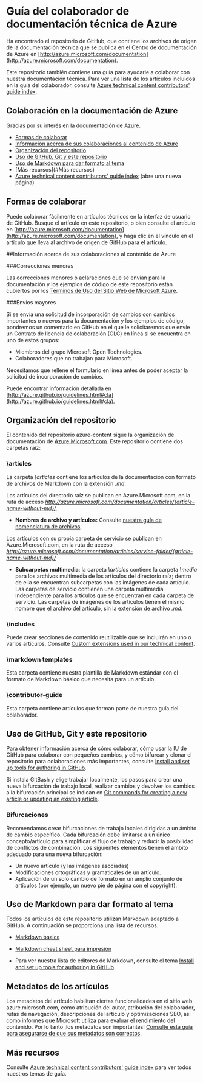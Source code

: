 # Guía del colaborador de documentación técnica de Azure

Ha encontrado el repositorio de GitHub, que contiene los archivos de origen de la documentación técnica que se publica en el Centro de documentación de Azure en [http://azure.microsoft.com/documentation](http://azure.microsoft.com/documentation).

Este repositorio también contiene una guía para ayudarle a colaborar con nuestra documentación técnica. Para ver una lista de los artículos incluidos en la guía del colaborador, consulte [Azure technical content contributors' guide index](https://github.com/Azure/azure-content/blob/master/contributor-guide/contributor-guide-index.md).

## Colaboración en la documentación de Azure

Gracias por su interés en la documentación de Azure.

* [Formas de colaborar](#ways-to-contribute)
* [Información acerca de sus colaboraciones al contenido de Azure](#about-your-contributions-to-azure-content)
* [Organización del repositorio](#repository-organization)
* [Uso de GitHub, Git y este repositorio](#use-github-git-and-this-repository)
* [Uso de Markdown para dar formato al tema](#how-to-use-markdown-to-format-your-topic)
* [Más recursos](#Más recursos)
* [Azure technical content contributors' guide index](https://github.com/Azure/azure-content/blob/master/contributor-guide/contributor-guide-index.md) (abre una nueva página)

## Formas de colaborar

Puede colaborar fácilmente en artículos técnicos en la interfaz de usuario de GitHub. Busque el artículo en este repositorio, o bien consulte el artículo en [http://azure.microsoft.com/documentation](http://azure.microsoft.com/documentation), y haga clic en el vínculo en el artículo que lleva al archivo de origen de GitHub para el artículo.

##Información acerca de sus colaboraciones al contenido de Azure

###Correcciones menores

Las correcciones menores o aclaraciones que se envían para la documentación y los ejemplos de código de este repositorio están cubiertos por los [Términos de Uso del Sitio Web de Microsoft Azure](http://azure.microsoft.com/support/legal/website-terms-of-use/).


###Envíos mayores

Si se envía una solicitud de incorporación de cambios con cambios importantes o nuevos para la documentación y los ejemplos de código, pondremos un comentario en GitHub en el que le solicitaremos que envíe un Contrato de licencia de colaboración (CLC) en línea si se encuentra en uno de estos grupos:

* Miembros del grupo Microsoft Open Technologies.
* Colaboradores que no trabajan para Microsoft.

Necesitamos que rellene el formulario en línea antes de poder aceptar la solicitud de incorporación de cambios.

Puede encontrar información detallada en [http://azure.github.io/guidelines.html#cla](http://azure.github.io/guidelines.html#cla).

## Organización del repositorio

El contenido del repositorio azure-content sigue la organización de documentación de [Azure.Microsoft.com](http://azure.microsoft.com). Este repositorio contiene dos carpetas raíz:

### \articles

La carpeta *\articles* contiene los artículos de la documentación con formato de archivos de Markdown con la extensión *.md*.

Los artículos del directorio raíz se publican en Azure.Microsoft.com, en la ruta de acceso *http://azure.microsoft.com/documentation/articles/{article-name-without-md}/*.

* **Nombres de archivo y artículos:** Consulte [nuestra guía de nomenclatura de archivos](./contributor-guide/file-names-and-locations.md).

Los artículos con su propia carpeta de servicio se publican en Azure.Microsoft.com, en la ruta de acceso
*http://azure.microsoft.com/documentation/articles/service-folder/{article-name-without-md}/*

* **Subcarpetas multimedia**: la carpeta *\articles* contiene la carpeta *\media* para los archivos multimedia de los artículos del directorio raíz; dentro de ella se encuentran subcarpetas con las imágenes de cada artículo. Las carpetas de servicio contienen una carpeta multimedia independiente para los artículos que se encuentran en cada carpeta de servicio. Las carpetas de imágenes de los artículos tienen el mismo nombre que el archivo del artículo, sin la extensión de archivo *.md*.

### \includes

Puede crear secciones de contenido reutilizable que se incluirán en uno o varios artículos. Consulte [Custom extensions used in our technical content](https://github.com/Azure/azure-content/blob/master/custom-markdown-extensions.md).

### \markdown templates

Esta carpeta contiene nuestra plantilla de Markdown estándar con el formato de Markdown básico que necesita para un artículo.

### \contributor-guide

Esta carpeta contiene artículos que forman parte de nuestra guía del colaborador.

## Uso de GitHub, Git y este repositorio

Para obtener información acerca de cómo colaborar, cómo usar la IU de GitHub para colaborar con pequeños cambios, y cómo bifurcar y clonar el repositorio para colaboraciones más importantes, consulte [Install and set up tools for authoring in GitHub](https://github.com/Azure/azure-content/blob/master/contributor-guide/tools-and-setup.md).

Si instala GitBash y elige trabajar localmente, los pasos para crear una nueva bifurcación de trabajo local, realizar cambios y devolver los cambios a la bifurcación principal se indican en [Git commands for creating a new article or updating an existing article](https://github.com/Azure/azure-content/blob/master/contributor-guide/git-commands-for-master.md).

### Bifurcaciones

Recomendamos crear bifurcaciones de trabajo locales dirigidas a un ámbito de cambio específico. Cada bifurcación debe limitarse a un único concepto/artículo para simplificar el flujo de trabajo y reducir la posibilidad de conflictos de combinación. Los siguientes elementos tienen el ámbito adecuado para una nueva bifurcación:

* Un nuevo artículo (y las imágenes asociadas)
* Modificaciones ortográficas y gramaticales de un artículo.
* Aplicación de un solo cambio de formato en un amplio conjunto de artículos (por ejemplo, un nuevo pie de página con el copyright).

## Uso de Markdown para dar formato al tema

Todos los artículos de este repositorio utilizan Markdown adaptado a GitHub. A continuación se proporciona una lista de recursos.

- [Markdown basics](https://help.github.com/articles/markdown-basics/)

- [Markdown cheat sheet para impresión](https://github.com/Azure/azure-content/blob/master/contributor-guide/media/documents/markdown-cheatsheet.pdf?raw=true)

- Para ver nuestra lista de editores de Markdown, consulte el tema [Install and set up tools for authoring in GitHub](https://github.com/Azure/azure-content/blob/master/contributor-guide/tools-and-setup.md#install-a-markdown-editor).

## Metadatos de los artículos

Los metadatos del artículo habilitan ciertas funcionalidades en el sitio web azure.microsoft.com, como atribución del autor, atribución del colaborador, rutas de navegación, descripciones del artículo y optimizaciones SEO, así como informes que Microsoft utiliza para evaluar el rendimiento del contenido. Por lo tanto ¡los metadatos son importantes! [Consulte esta guía para asegurarse de que sus metadatos son correctos](https://github.com/Azure/azure-content/blob/master//contributor-guide/article-metadata.md).

## Más recursos

Consulte [Azure technical content contributors' guide index](https://github.com/Azure/azure-content/blob/master/contributor-guide/contributor-guide-index.md) para ver todos nuestros temas de guía.

<!---HONumber=AcomDC_0307_2016-->